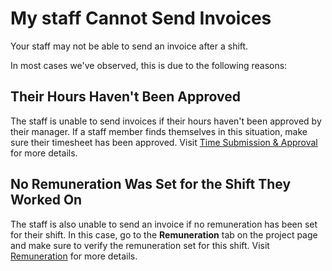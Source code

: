 # My staff Cannot Send Invoices

Your staff may not be able to send an invoice after a shift. 

In most cases we've observed, this is due to the following reasons: 

## Their Hours Haven't Been Approved

The staff is unable to send invoices if their hours haven't been approved by their manager. If a staff member finds 
themselves in this situation, make sure their timesheet has been approved.
Visit [Time Submission & Approval](../timetracking/submissions.md) for more details. 

## No Remuneration Was Set for the Shift They Worked On

The staff is also unable to send an invoice if no remuneration has been set for their shift. In this case, go to the 
**Remuneration** tab on the project page and make sure to verify the remuneration set for this shift. 
Visit [Remuneration](../scheduling/remuneration.md) for more details.
